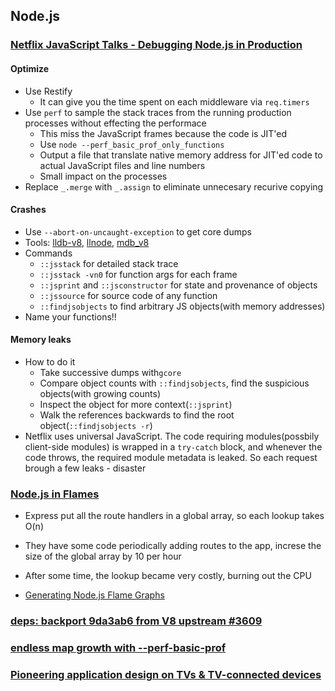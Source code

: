 ## Node.js

### [Netflix JavaScript Talks - Debugging Node.js in Production](https://www.youtube.com/watch?v=O1YP8QP9gLA)

#### Optimize

* Use Restify
  * It can give you the time spent on each middleware via `req.timers`
* Use `perf` to sample the stack traces from the running production processes without effecting the performace
  * This miss the JavaScript frames because the code is JIT'ed
  * Use `node --perf_basic_prof_only_functions`
  * Output a file that translate native memory address for JIT'ed code to actual JavaScript files and line numbers
  * Small impact on the processes
* Replace `_.merge` with `_.assign` to eliminate unnecesary recurive copying

#### Crashes

* Use `--abort-on-uncaught-exception` to get core dumps
* Tools: [lldb-v8](https://github.com/tjfontaine/lldb-v8), [llnode](https://github.com/indutny/llnode), [mdb_v8](https://github.com/joyent/mdb_v8)
* Commands
  * `::jsstack` for detailed stack trace
  * `::jsstack -vn0` for function args for each frame
  * `::jsprint` and `::jsconstructor` for state and provenance of objects
  * `::jssource` for source code of any function
  * `::findjsobjects` to find arbitrary JS objects(with memory addresses)
* Name your functions!!

#### Memory leaks

* How to do it
  * Take successive dumps with`gcore`
  * Compare object counts with `::findjsobjects`, find the suspicious objects(with growing counts)
  * Inspect the object for more context(`::jsprint`)
  * Walk the references backwards to find the root object(`::findjsobjects -r`)
* Netflix uses universal JavaScript. The code requiring modules(possbily client-side modules) is wrapped in a `try-catch` block, and whenever the code throws, the required module metadata is leaked. So each request brough a few leaks - disaster

### [Node.js in Flames](http://techblog.netflix.com/2014/11/nodejs-in-flames.html)

* Express put all the route handlers in a global array, so each lookup takes O(n)
* They have some code periodically adding routes to the app, increse the size of the global array by 10 per hour
* After some time, the lookup became very costly, burning out the CPU

* [Generating Node.js Flame Graphs](http://yunong.io/2015/11/23/generating-node-js-flame-graphs/)

### [deps: backport 9da3ab6 from V8 upstream #3609](https://github.com/nodejs/node/pull/3609)

### [endless map growth with --perf-basic-prof](https://bugs.chromium.org/p/v8/issues/detail?id=3453)

### [Pioneering application design on TVs & TV-connected devices](http://techblog.netflix.com/2013/12/pioneering-application-design-on-tvs-tv.html)
